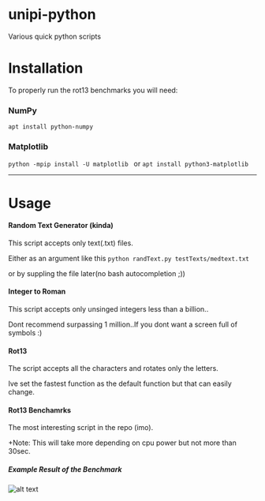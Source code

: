 # unipi-python
Various quick python scripts

# Installation
To properly run the rot13 benchmarks you will need:
### NumPy
```apt install python-numpy```
### Matplotlib
```python -mpip install -U matplotlib ``` or ```apt install python3-matplotlib```

***
# Usage

#### Random Text Generator (kinda)
This script accepts only text(.txt) files.

Either as an argument like this ``` python randText.py testTexts/medtext.txt ```

or by suppling the file later(no bash autocompletion ;))
#### Integer to Roman
This script accepts only unsinged integers less than a billion..

Dont recommend surpassing 1 million..If you dont want a screen full of symbols :)

#### Rot13
The script accepts all the characters and rotates only the letters.

Ive set the fastest function as the default function but that can easily change.

#### Rot13 Benchamrks
The most interesting script in the repo (imo).

+Note: This will take more depending on cpu power but not more than 30sec.

##### Example Result of the Benchmark

![alt text](https://i.imgur.com/wFqQcHt.png "Example Run")

